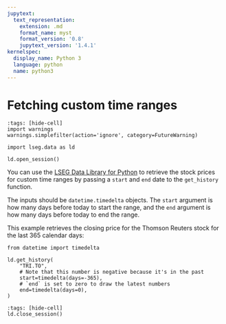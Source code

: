 ```yaml
---
jupytext:
  text_representation:
    extension: .md
    format_name: myst
    format_version: '0.8'
    jupytext_version: '1.4.1'
kernelspec:
  display_name: Python 3
  language: python
  name: python3
---
```


# Fetching custom time ranges

```{code-cell}
:tags: [hide-cell]
import warnings
warnings.simplefilter(action='ignore', category=FutureWarning)

import lseg.data as ld

ld.open_session()
```

You can use the [LSEG Data Library for Python](https://pypi.org/project/lseg-data/) to retrieve the stock prices for custom time ranges by passing a `start` and `end` date to the `get_history` function.

The inputs should be `datetime.timedelta` objects. The `start` argument is how many days before today to start the range, and the `end` argument is how many days before today to end the range.

This example retrieves the closing price for the Thomson Reuters stock for the last 365 calendar days:

```{code-cell}
from datetime import timedelta

ld.get_history(
    "TRI.TO",
    # Note that this number is negative because it's in the past
    start=timedelta(days=-365),
    # `end` is set to zero to draw the latest numbers
    end=timedelta(days=0),
)
```

```{code-cell}
:tags: [hide-cell]
ld.close_session()
```
